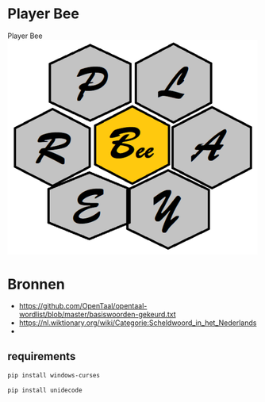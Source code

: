 # Player Bee
Player Bee
![alt text](logo.png)

# Bronnen
* https://github.com/OpenTaal/opentaal-wordlist/blob/master/basiswoorden-gekeurd.txt
* https://nl.wiktionary.org/wiki/Categorie:Scheldwoord_in_het_Nederlands
* 

## requirements
```
pip install windows-curses
```

```
pip install unidecode
```

